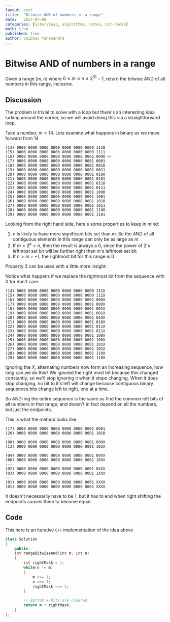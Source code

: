 ```yaml
---
layout: post
title:  "Bitwise AND of numbers in a range"
date:   2017-07-08
categories: [interviews, algorithms, notes, bit-hacks]
math: true
published: true
author: Vaibhav Yenamandra
---
```

# Bitwise AND of numbers in a range

Given a range $[m, n]$ where $0 \leq m \leq n \leq 2^{31} - 1$, return the bitwise AND of all numbers in this range, inclusive.

## Discussion
The problem is trivial to solve with a loop but there's an interesting idea lurking around the corner, so we will avoid doing this via a straightforward loop.

Take a number, $m = 14$. Lets examine what happens in binary as we move forward from 14

```
(14) 0000 0000 0000 0000 0000 0000 0000 1110
(15) 0000 0000 0000 0000 0000 0000 0000 1111
(16) 0000 0000 0000 0000 0000 0000 0001 0000 <-
(17) 0000 0000 0000 0000 0000 0000 0001 0001
(18) 0000 0000 0000 0000 0000 0000 0001 0010
(19) 0000 0000 0000 0000 0000 0000 0001 0011
(20) 0000 0000 0000 0000 0000 0000 0001 0100
(21) 0000 0000 0000 0000 0000 0000 0001 0101
(22) 0000 0000 0000 0000 0000 0000 0001 0110
(23) 0000 0000 0000 0000 0000 0000 0001 0111
(24) 0000 0000 0000 0000 0000 0000 0001 1000
(25) 0000 0000 0000 0000 0000 0000 0001 1001
(26) 0000 0000 0000 0000 0000 0000 0001 1010
(27) 0000 0000 0000 0000 0000 0000 0001 1011
(28) 0000 0000 0000 0000 0000 0000 0001 1100
(29) 0000 0000 0000 0000 0000 0000 0001 1101
```
Looking from the right hand side, here's some properties to keep in mind:
1. $n$ is likely to have more significant bits set than $m$. So the AND of all contiguous elements in this range can only be as large as $m$
2. If $m < 2^k < n$, then the result is always a $0$, since the power of $2$'s leftmost set bit will be further right than $m$'s leftmost set bit
3. If $n > m + -1$, the rightmost bit for this range is $0$

Property $3$ can be used with a little more insight:

Notice what happens if we replace the rightmost bit from the sequence with $X$ for don't care.
```
(14) 0000 0000 0000 0000 0000 0000 0000 111X
(15) 0000 0000 0000 0000 0000 0000 0000 111X
(16) 0000 0000 0000 0000 0000 0000 0001 000X
(17) 0000 0000 0000 0000 0000 0000 0001 000X
(18) 0000 0000 0000 0000 0000 0000 0001 001X
(19) 0000 0000 0000 0000 0000 0000 0001 001X
(20) 0000 0000 0000 0000 0000 0000 0001 010X
(21) 0000 0000 0000 0000 0000 0000 0001 010X
(22) 0000 0000 0000 0000 0000 0000 0001 011X
(23) 0000 0000 0000 0000 0000 0000 0001 011X
(24) 0000 0000 0000 0000 0000 0000 0001 100X
(25) 0000 0000 0000 0000 0000 0000 0001 100X
(26) 0000 0000 0000 0000 0000 0000 0001 101X
(27) 0000 0000 0000 0000 0000 0000 0001 101X
(28) 0000 0000 0000 0000 0000 0000 0001 110X
(29) 0000 0000 0000 0000 0000 0000 0001 110X
```
Ignoring the $X$, alternating numbers now form an increasing sequence, how long can we do this? We ignored the right most bit because this changed constantly, so we'll stop ignoring it when it stops changing. When it does stop changing, no bit to it's left will change because contiguous binary sequences bits change left to right, one at a time.

So AND-ing the entire sequence is the same as find the common left bits of all numbers in that range, and doesn't in fact depend on all the numbers, but just the endpoints.

This is what the method looks like:
```
(17) 0000 0000 0000 0000 0000 0000 0001 0001
(26) 0000 0000 0000 0000 0000 0000 0001 1010
---
(08) 0000 0000 0000 0000 0000 0000 0001 000X
(13) 0000 0000 0000 0000 0000 0000 0001 101X
---
(04) 0000 0000 0000 0000 0000 0000 0001 00XX
(06) 0000 0000 0000 0000 0000 0000 0001 10XX
---
(02) 0000 0000 0000 0000 0000 0000 0001 0XXX
(03) 0000 0000 0000 0000 0000 0000 0001 1XXX
---
(01) 0000 0000 0000 0000 0000 0000 0001 XXXX
(01) 0000 0000 0000 0000 0000 0000 0001 XXXX
```

It doesn't necessarily have to be $1$, but it has to end when right shifting the endpoints causes them to become equal.

## Code
This here is an iterative `C++` implementation of the idea above
```cpp
class Solution
{
    public:
    int rangeBitwiseAnd(int m, int n)
    {
        int rightMask = 1;
        while(n != m)
        {
            m >>= 1;
            n >>= 1;
            rightMask <<= 1;
        }

        // Bottom k-bits are cleared
        return m * rightMask;
    }
};
```
